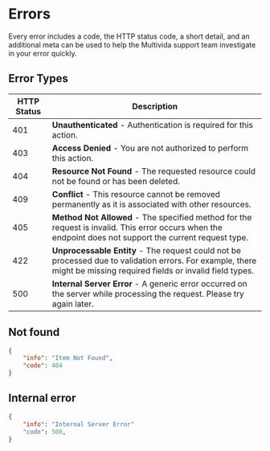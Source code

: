 # Errors

Every error includes a code, the HTTP status code, a short detail, and an additional meta can be used to help the Multivida support team investigate in your error quickly.

## Error Types

| HTTP Status | Description                                     | 
| ----------- | ----------------------------------------------- |
| 401         | **Unauthenticated** - Authentication is required for this action.    |
| 403         | **Access Denied** - You are not authorized to perform this action. |
| 404         | **Resource Not Found** - The requested resource could not be found or has been deleted.     |
| 409         | **Conflict** - This resource cannot be removed permanently as it is associated with other resources.     |
| 405         | **Method Not Allowed** - The specified method for the request is invalid. This error occurs when the endpoint does not support the current request type. |
| 422         | **Unprocessable Entity** - The request could not be processed due to validation errors. For example, there might be missing required fields or invalid field types. |
| 500         | **Internal Server Error** - A generic error occurred on the server while processing the request. Please try again later.  |

## Not found
```json
{
    "info": "Item Not Found",
    "code": 404
}
```

## Internal error
```json
{
    "info": "Internal Server Error"
    "code": 500,
}
```

